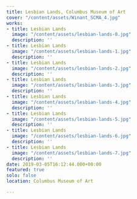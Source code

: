 ```yaml
---
title: Lesbian Lands, Columbus Museum of Art
cover: "/content/assets/Winant_SCMA_4.jpg"
works:
- title: Lesbian Lands
  image: "/content/assets/lesbian-lands-0.jpg"
  description: ''
- title: Lesbian Lands
  image: "/content/assets/lesbian-lands-1.jpg"
  description: ''
- title: Lesbian Lands
  image: "/content/assets/lesbian-lands-2.jpg"
  description: ''
- title: Lesbian Lands
  image: "/content/assets/lesbian-lands-3.jpg"
  description: ''
- title: Lesbian Lands
  image: "/content/assets/lesbian-lands-4.jpg"
  description: ''
- title: Lesbian Lands
  image: "/content/assets/lesbian-lands-5.jpg"
  description: ''
- title: Lesbian Lands
  image: "/content/assets/lesbian-lands-6.jpg"
  description: ''
- title: Lesbian Lands
  image: "/content/assets/lesbian-lands-7.jpg"
  description: ''
date: 2019-03-05T16:12:44.000+00:00
featured: true
solo: false
location: Columbus Museum of Art

---
```


